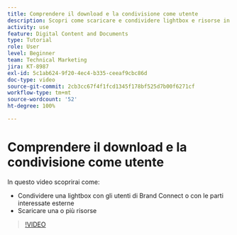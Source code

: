 ```yaml
---
title: Comprendere il download e la condivisione come utente
description: Scopri come scaricare e condividere lightbox e risorse in Brand Connect di [!UICONTROL Workfront DAM].
activity: use
feature: Digital Content and Documents
type: Tutorial
role: User
level: Beginner
team: Technical Marketing
jira: KT-8987
exl-id: 5c1ab624-9f20-4ec4-b335-ceeaf9cbc86d
doc-type: video
source-git-commit: 2cb3cc67f4f1fcd1345f178bf525d7b00f6271cf
workflow-type: tm+mt
source-wordcount: '52'
ht-degree: 100%

---
```


# Comprendere il download e la condivisione come utente

In questo video scoprirai come:

* Condividere una lightbox con gli utenti di Brand Connect o con le parti interessate esterne
* Scaricare una o più risorse

>[!VIDEO](https://video.tv.adobe.com/v/335249/?quality=12&learn=on)
